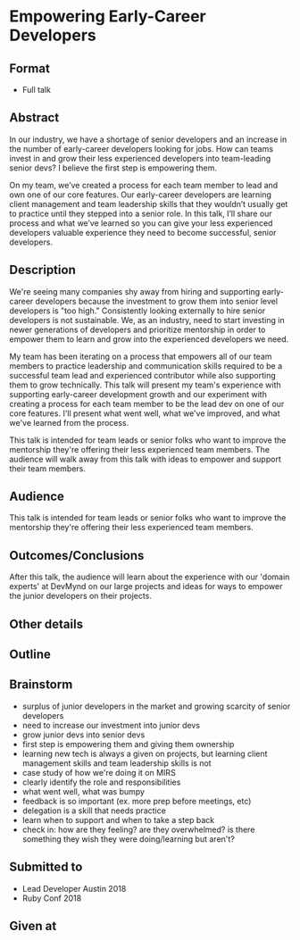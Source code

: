 # Empowering Early-Career Developers

## Format

* Full talk

## Abstract
In our industry, we have a shortage of senior developers and an increase in the number of early-career developers looking for jobs. How can teams invest in and grow their less experienced developers into team-leading senior devs? I believe the first step is empowering them. 

On my team, we’ve created a process for each team member to lead and own one of our core features. Our early-career developers are learning client management and team leadership skills that they wouldn’t usually get to practice until they stepped into a senior role. In this talk, I’ll share our process and what we’ve learned so you can give your less experienced developers valuable experience they need to become successful, senior developers.

## Description
We're seeing many companies shy away from hiring and supporting early-career developers because the investment to grow them into senior level developers is "too high." Consistently looking externally to hire senior developers is not sustainable. We, as an industry, need to start investing in newer generations of developers and prioritize mentorship in order to empower them to learn and grow into the experienced developers we need.

My team has been iterating on a process that empowers all of our team members to practice leadership and communication skills required to be a successful team lead and experienced contributor while also supporting them to grow technically.  This talk will present my team's experience with supporting early-career development growth and our experiment with creating a process for each team member to be the lead dev on one of our core features. I'll present what went well, what we've improved, and what we've learned from the process.

This talk is intended for team leads or senior folks who want to improve the mentorship they're offering their less experienced team members. The audience will walk away from this talk with ideas to empower and support their team members.

## Audience

This talk is intended for team leads or senior folks who want to improve the mentorship they're offering their less experienced team members. 

## Outcomes/Conclusions
After this talk, the audience will learn about the experience with our 'domain experts' at DevMynd on our large projects and ideas for ways to empower the junior developers on their projects.


## Other details

## Outline

## Brainstorm
- surplus of junior developers in the market and growing scarcity of senior developers
- need to increase our investment into junior devs
- grow junior devs into senior devs
- first step is empowering them and giving them ownership
- learning new tech is always a given on projects, but learning client management skills and team leadership skills is not
- case study of how we're doing it on MIRS
- clearly identify the role and responsibilities
- what went well, what was bumpy
- feedback is so important (ex. more prep before meetings, etc)
- delegation is a skill that needs practice
- learn when to support and when to take a step back
- check in: how are they feeling? are they overwhelmed? is there something they wish they were doing/learning but aren't?

## Submitted to
- Lead Developer Austin 2018
- Ruby Conf 2018

## Given at
